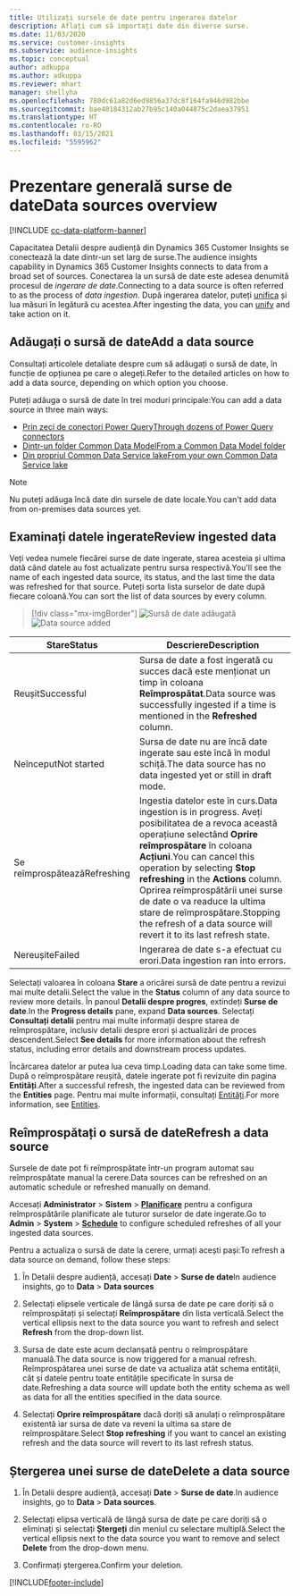 ```yaml
---
title: Utilizați sursele de date pentru ingerarea datelor
description: Aflați cum să importați date din diverse surse.
ms.date: 11/03/2020
ms.service: customer-insights
ms.subservice: audience-insights
ms.topic: conceptual
author: adkuppa
ms.author: adkuppa
ms.reviewer: mhart
manager: shellyha
ms.openlocfilehash: 780dc61a82d6ed9856a37dc8f164fa946d982bbe
ms.sourcegitcommit: bae40184312ab27b95c140a044875c2daea37951
ms.translationtype: HT
ms.contentlocale: ro-RO
ms.lasthandoff: 03/15/2021
ms.locfileid: "5595962"
---
```

# <a name="data-sources-overview"></a><span data-ttu-id="4bbef-103">Prezentare generală surse de date</span><span class="sxs-lookup"><span data-stu-id="4bbef-103">Data sources overview</span></span>

[!INCLUDE [cc-data-platform-banner](../includes/cc-data-platform-banner.md)]

<span data-ttu-id="4bbef-104">Capacitatea Detalii despre audiență din Dynamics 365 Customer Insights se conectează la date dintr-un set larg de surse.</span><span class="sxs-lookup"><span data-stu-id="4bbef-104">The audience insights capability in Dynamics 365 Customer Insights connects to data from a broad set of sources.</span></span> <span data-ttu-id="4bbef-105">Conectarea la un sursă de date este adesea denumită procesul de *ingerare de date*.</span><span class="sxs-lookup"><span data-stu-id="4bbef-105">Connecting to a data source is often referred to as the process of *data ingestion*.</span></span> <span data-ttu-id="4bbef-106">După ingerarea datelor, puteți [unifica](data-unification.md) și lua măsuri în legătură cu acestea.</span><span class="sxs-lookup"><span data-stu-id="4bbef-106">After ingesting the data, you can [unify](data-unification.md) and take action on it.</span></span>

## <a name="add-a-data-source"></a><span data-ttu-id="4bbef-107">Adăugați o sursă de date</span><span class="sxs-lookup"><span data-stu-id="4bbef-107">Add a data source</span></span>

<span data-ttu-id="4bbef-108">Consultați articolele detaliate despre cum să adăugați o sursă de date, în funcție de opțiunea pe care o alegeți.</span><span class="sxs-lookup"><span data-stu-id="4bbef-108">Refer to the detailed articles on how to add a data source, depending on which option you choose.</span></span>

<span data-ttu-id="4bbef-109">Puteți adăuga o sursă de date în trei moduri principale:</span><span class="sxs-lookup"><span data-stu-id="4bbef-109">You can add a data source in three main ways:</span></span>

- [<span data-ttu-id="4bbef-110">Prin zeci de conectori Power Query</span><span class="sxs-lookup"><span data-stu-id="4bbef-110">Through dozens of Power Query connectors</span></span>](connect-power-query.md)
- [<span data-ttu-id="4bbef-111">Dintr-un folder Common Data Model</span><span class="sxs-lookup"><span data-stu-id="4bbef-111">From a Common Data Model folder</span></span>](connect-common-data-model.md)
- [<span data-ttu-id="4bbef-112">Din propriul Common Data Service lake</span><span class="sxs-lookup"><span data-stu-id="4bbef-112">From your own Common Data Service lake</span></span>](connect-common-data-service-lake.md)

> [!NOTE]
> <span data-ttu-id="4bbef-113">Nu puteți adăuga încă date din sursele de date locale.</span><span class="sxs-lookup"><span data-stu-id="4bbef-113">You can't add data from on-premises data sources yet.</span></span>

## <a name="review-ingested-data"></a><span data-ttu-id="4bbef-114">Examinați datele ingerate</span><span class="sxs-lookup"><span data-stu-id="4bbef-114">Review ingested data</span></span>

<span data-ttu-id="4bbef-115">Veți vedea numele fiecărei surse de date ingerate, starea acesteia și ultima dată când datele au fost actualizate pentru sursa respectivă.</span><span class="sxs-lookup"><span data-stu-id="4bbef-115">You'll see the name of each ingested data source, its status, and the last time the data was refreshed for that source.</span></span> <span data-ttu-id="4bbef-116">Puteți sorta lista surselor de date după fiecare coloană.</span><span class="sxs-lookup"><span data-stu-id="4bbef-116">You can sort the list of data sources by every column.</span></span>

> [!div class="mx-imgBorder"]
> <span data-ttu-id="4bbef-117">![Sursă de date adăugată](media/configure-data-datasource-added.png "Sursă de date adăugată")</span><span class="sxs-lookup"><span data-stu-id="4bbef-117">![Data source added](media/configure-data-datasource-added.png "Data source added")</span></span>

|<span data-ttu-id="4bbef-118">Stare</span><span class="sxs-lookup"><span data-stu-id="4bbef-118">Status</span></span>  |<span data-ttu-id="4bbef-119">Descriere</span><span class="sxs-lookup"><span data-stu-id="4bbef-119">Description</span></span>  |
|---------|---------|
|<span data-ttu-id="4bbef-120">Reușit</span><span class="sxs-lookup"><span data-stu-id="4bbef-120">Successful</span></span>   |<span data-ttu-id="4bbef-121">Sursa de date a fost ingerată cu succes dacă este menționat un timp în coloana **Reîmprospătat**.</span><span class="sxs-lookup"><span data-stu-id="4bbef-121">Data source was successfully ingested if a time is mentioned in the **Refreshed** column.</span></span>
|<span data-ttu-id="4bbef-122">Neînceput</span><span class="sxs-lookup"><span data-stu-id="4bbef-122">Not started</span></span>   |<span data-ttu-id="4bbef-123">Sursa de date nu are încă date ingerate sau este încă în modul schiță.</span><span class="sxs-lookup"><span data-stu-id="4bbef-123">The data source has no data ingested yet or still in draft mode.</span></span>         |
|<span data-ttu-id="4bbef-124">Se reîmprospătează</span><span class="sxs-lookup"><span data-stu-id="4bbef-124">Refreshing</span></span>    |<span data-ttu-id="4bbef-125">Ingestia datelor este în curs.</span><span class="sxs-lookup"><span data-stu-id="4bbef-125">Data ingestion is in progress.</span></span> <span data-ttu-id="4bbef-126">Aveți posibilitatea de a revoca această operațiune selectând **Oprire reîmprospătare** în coloana **Acțiuni**.</span><span class="sxs-lookup"><span data-stu-id="4bbef-126">You can cancel this operation by selecting **Stop refreshing** in the **Actions** column.</span></span> <span data-ttu-id="4bbef-127">Oprirea reîmprospătării unei surse de date o va readuce la ultima stare de reîmprospătare.</span><span class="sxs-lookup"><span data-stu-id="4bbef-127">Stopping the refresh of a data source will revert it to its last refresh state.</span></span>       |
|<span data-ttu-id="4bbef-128">Nereușite</span><span class="sxs-lookup"><span data-stu-id="4bbef-128">Failed</span></span>     |<span data-ttu-id="4bbef-129">Ingerarea de date s-a efectuat cu erori.</span><span class="sxs-lookup"><span data-stu-id="4bbef-129">Data ingestion ran into errors.</span></span>         |

<span data-ttu-id="4bbef-130">Selectați valoarea în coloana **Stare** a oricărei sursă de date pentru a revizui mai multe detalii.</span><span class="sxs-lookup"><span data-stu-id="4bbef-130">Select the value in the **Status** column of any data source to review more details.</span></span> <span data-ttu-id="4bbef-131">În panoul **Detalii despre progres**, extindeți **Surse de date**.</span><span class="sxs-lookup"><span data-stu-id="4bbef-131">In the **Progress details** pane, expand **Data sources**.</span></span> <span data-ttu-id="4bbef-132">Selectați **Consultați detalii** pentru mai multe informații despre starea de reîmprospătare, inclusiv detalii despre erori și actualizări de proces descendent.</span><span class="sxs-lookup"><span data-stu-id="4bbef-132">Select **See details** for more information about the refresh status, including error details and downstream process updates.</span></span>

<span data-ttu-id="4bbef-133">Încărcarea datelor ar putea lua ceva timp.</span><span class="sxs-lookup"><span data-stu-id="4bbef-133">Loading data can take some time.</span></span> <span data-ttu-id="4bbef-134">După o reîmprospătare reușită, datele ingerate pot fi revizuite din pagina **Entități**.</span><span class="sxs-lookup"><span data-stu-id="4bbef-134">After a successful refresh, the ingested data can be reviewed from the **Entities** page.</span></span> <span data-ttu-id="4bbef-135">Pentru mai multe informații, consultați [Entități](entities.md).</span><span class="sxs-lookup"><span data-stu-id="4bbef-135">For more information, see [Entities](entities.md).</span></span>

## <a name="refresh-a-data-source"></a><span data-ttu-id="4bbef-136">Reîmprospătați o sursă de date</span><span class="sxs-lookup"><span data-stu-id="4bbef-136">Refresh a data source</span></span>

<span data-ttu-id="4bbef-137">Sursele de date pot fi reîmprospătate într-un program automat sau reîmprospătate manual la cerere.</span><span class="sxs-lookup"><span data-stu-id="4bbef-137">Data sources can be refreshed on an automatic schedule or refreshed manually on demand.</span></span> 

<span data-ttu-id="4bbef-138">Accesați **Administrator** > **Sistem** > [**Planificare**](system.md#schedule-tab) pentru a configura reîmprospătările planificate ale tuturor surselor de date ingerate.</span><span class="sxs-lookup"><span data-stu-id="4bbef-138">Go to **Admin** > **System** > [**Schedule**](system.md#schedule-tab) to configure scheduled refreshes of all your ingested data sources.</span></span>

<span data-ttu-id="4bbef-139">Pentru a actualiza o sursă de date la cerere, urmați acești pași:</span><span class="sxs-lookup"><span data-stu-id="4bbef-139">To refresh a data source on demand, follow these steps:</span></span>

1. <span data-ttu-id="4bbef-140">În Detalii despre audiență, accesați **Date** > **Surse de date**</span><span class="sxs-lookup"><span data-stu-id="4bbef-140">In audience insights, go to **Data** > **Data sources**</span></span>

2. <span data-ttu-id="4bbef-141">Selectați elipsele verticale de lângă sursa de date pe care doriți să o reîmprospătați și selectați **Reîmprospătare** din lista verticală.</span><span class="sxs-lookup"><span data-stu-id="4bbef-141">Select the vertical ellipsis next to the data source you want to refresh and select **Refresh** from the drop-down list.</span></span>

3. <span data-ttu-id="4bbef-142">Sursa de date este acum declanșată pentru o reîmprospătare manuală.</span><span class="sxs-lookup"><span data-stu-id="4bbef-142">The data source is now triggered for a manual refresh.</span></span> <span data-ttu-id="4bbef-143">Reîmprospătarea unei surse de date va actualiza atât schema entității, cât și datele pentru toate entitățile specificate în sursa de date.</span><span class="sxs-lookup"><span data-stu-id="4bbef-143">Refreshing a data source will update both the entity schema as well as data for all the entities specified in the data source.</span></span>

4. <span data-ttu-id="4bbef-144">Selectați **Oprire reîmprospătare** dacă doriți să anulați o reîmprospătare existentă iar sursa de date va reveni la ultima sa stare de reîmprospătare.</span><span class="sxs-lookup"><span data-stu-id="4bbef-144">Select **Stop refreshing** if you want to cancel an existing refresh and the data source will revert to its last refresh status.</span></span>

## <a name="delete-a-data-source"></a><span data-ttu-id="4bbef-145">Ștergerea unei surse de date</span><span class="sxs-lookup"><span data-stu-id="4bbef-145">Delete a data source</span></span>

1. <span data-ttu-id="4bbef-146">În Detalii despre audiență, accesați **Date** > **Surse de date**.</span><span class="sxs-lookup"><span data-stu-id="4bbef-146">In audience insights, go to **Data** > **Data sources**.</span></span>

2. <span data-ttu-id="4bbef-147">Selectați elipsa verticală de lângă sursa de date pe care doriți să o eliminați și selectați **Ștergeți** din meniul cu selectare multiplă.</span><span class="sxs-lookup"><span data-stu-id="4bbef-147">Select the vertical ellipsis next to the data source you want to remove and select **Delete** from the drop-down menu.</span></span>

3. <span data-ttu-id="4bbef-148">Confirmați ștergerea.</span><span class="sxs-lookup"><span data-stu-id="4bbef-148">Confirm your deletion.</span></span>


[!INCLUDE[footer-include](../includes/footer-banner.md)]